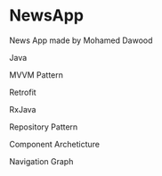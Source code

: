 # NewsApp
News App made by Mohamed Dawood

Java 

MVVM Pattern

Retrofit

RxJava

Repository Pattern

Component Archeticture

Navigation Graph

